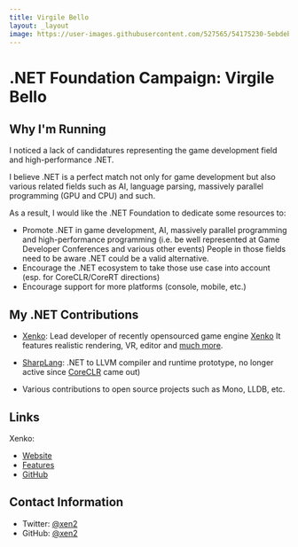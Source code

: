 ```yaml
---
title: Virgile Bello
layout: _layout
image: https://user-images.githubusercontent.com/527565/54175230-5ebdeb00-44cd-11e9-8b5f-d9b760065e97.jpg
---
```


# .NET Foundation Campaign: Virgile Bello

## Why I'm Running

I noticed a lack of candidatures representing the game development field and high-performance .NET.

I believe .NET is a perfect match not only for game development but also various related fields such as AI, language parsing, massively parallel programming (GPU and CPU) and such.

As a result, I would like the .NET Foundation to dedicate some resources to:
* Promote .NET in game development, AI, massively parallel programming and high-performance programming (i.e. be well represented at Game Developer Conferences and various other events)
People in those fields need to be aware .NET could be a valid alternative.
* Encourage the .NET ecosystem to take those use case into account (esp. for CoreCLR/CoreRT directions)
* Encourage support for more platforms (console, mobile, etc.)

## My .NET Contributions

* [Xenko](https://xenko.com): Lead developer of recently opensourced game engine [Xenko](https://xenko.com)
It features realistic rendering, VR, editor and [much more](https://xenko.com/features).

* [SharpLang](https://github.com/xen2/SharpLang): .NET to LLVM compiler and runtime prototype, no longer active since [CoreCLR](https://github.com/dotnet/coreclr) came out)

* Various contributions to open source projects such as Mono, LLDB, etc.

## Links
Xenko:
* [Website](https://xenko.com)
* [Features](https://xenko.com/features)
* [GitHub](https://github.com/xenko3d/xenko)

## Contact Information
* Twitter: [@xen2](https://twitter.com/xen2)
* GitHub: [@xen2](https://github.com/xen2)
